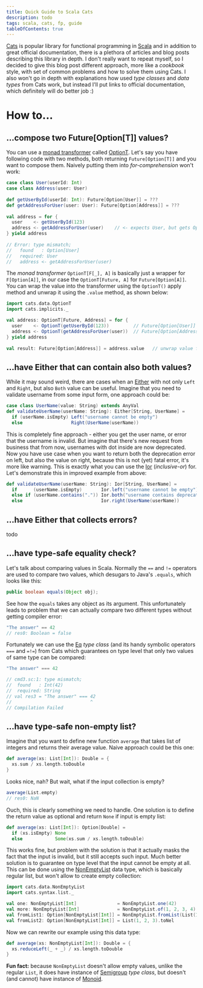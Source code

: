 ```yaml
---
title: Quick Guide to Scala Cats
description: todo
tags: scala, cats, fp, guide
tableOfContents: true
---
```


[Cats][web:cats] is popular library for functional programming in [Scala][web:scala] and in addition to great official documentation, there is a plethora of articles and blog posts describing this library in depth. I don't really want to repeat myself, so I decided to give this blog post different approach, more like a _cookbook_ style, with set of common problems and how to solve them using Cats. I also won't go in depth with explanations how used _type classes_ and _data types_ from Cats work, but instead I'll put links to official documentation, which definitely will do better job :)

<!-- MORE -->

# How to...

## ...compose two Future[Option[T]] values?
You can use a [monad transformer][web:monad-transformer] called [OptionT][web:cats/OptionT]. Let's say you have following code with two methods, both returning `Future[Option[T]]` and you want to compose them. Naively putting them into _for-comprehension_ won't work:

```scala
case class User(userId: Int)                                                      
case class Address(user: User)                                                    
                                                                                      
def getUserById(userId: Int): Future[Option[User]] = ???                          
def getAddressForUser(user: User): Future[Option[Address]] = ???                  
                                                                                      
val address = for {                                                               
  user    <- getUserById(123)                                                     
  address <- getAddressForUser(user)    // <- expects User, but gets Option[User] 
} yield address                                                                   
                                                                                      
// Error: type mismatch;                                                          
//   found   : Option[User]                                                       
//   required: User                                                               
//   address <- getAddressForUser(user) 
```

The _monad transformer_ `OptionT[F[_], A]` is basically just a wrapper for `F[Option[A]]`, in our case the `OptionT[Future, A]` for `Future[Option[A]]`. You can wrap the value into the transformer using the `OptionT()` apply method and unwrap it using the `.value` method, as shown below:

```scala
import cats.data.OptionT
import cats.implicits._

val address: OptionT[Future, Address] = for {
  user    <- OptionT(getUserById(123))         // Future[Option[User]]    -> OptionT[Future, User]
  address <- OptionT(getAddressForUser(user))  // Future[Option[Address]] -> OptionT[Future, Address]
} yield address
  
val result: Future[Option[Address]] = address.value   // unwrap value from OptionT
```

## ...have Either that can contain also both values?
While it may sound weird, there are cases when an [Either][scaladoc:Either] with not only `Left` and `Right`, but also `Both` value can be useful. Imagine that you need to validate username from some input form, one approach could be:

```scala
case class UserName(value: String) extends AnyVal
def validateUserName(userName: String): Either[String, UserName] =
  if (userName.isEmpty) Left("username cannot be empty")
  else                  Right(UserName(userName))
```

This is completely fine approach - either you get the user name, or error that the username is invalid. But imagine that there's new request from business that from now, usernames with dot inside are now deprecated. Now you have use case when you want to return both the deprecation error on left, but also the value on right, because this is not (yet) fatal error, it's more like warning. This is exactly what you can use the [Ior][web:cats/Ior] (_inclusive-or_) for. Let's demonstrate this in improved example from above:

```scala
def validateUserName(userName: String): Ior[String, UserName] =
  if      (userName.isEmpty)       Ior.left("username cannot be empty")
  else if (userName.contains(".")) Ior.both("username contains deprecated char", UserName(userName))
  else                             Ior.right(UserName(userName))
```

## ...have Either that collects errors?
todo

## ...have type-safe equality check?
Let's talk about comparing values in Scala. Normally the `==` and `!=` operators are used to compare two values, which desugars to Java's `.equals`, which looks like this:

```java
public boolean equals(Object obj);
```

See how the `equals` takes any object as its argument. This unfortunately leads to problem that we can actually compare two different types without getting compiler error:

```scala
"The answer" == 42 
// res0: Boolean = false
```

Fortunately we can use the [Eq][web:cats/Eq] _type class_ (and its handy symbolic operators `===` and `=!=`) from Cats which guarantees on type level that only two values of same type can be compared:

```scala
"The answer" === 42 

// cmd3.sc:1: type mismatch;
//  found   : Int(42)
//  required: String
// val res3 = "The answer" === 42
//                             ^
// Compilation Failed
```

## ...have type-safe non-empty list?
Imagine that you want to define new function `average` that takes list of integers and returns their average value. Naive approach could be this one:

```scala
def average(xs: List[Int]): Double = {
  xs.sum / xs.length.toDouble
}
```

Looks nice, nah? But wait, what if the input collection is empty?

```scala
average(List.empty)
// res0: NaN
```

Ouch, this is clearly something we need to handle. One solution is to define the return value as optional and return `None` if input is empty list:

```scala
def average(xs: List[Int]): Option[Double] =
  if (xs.isEmpty) None
  else            Some(xs.sum / xs.length.toDouble)
```

This works fine, but problem with the solution is that it actually masks the fact that the input is invalid, but it still accepts such input. Much better solution is to guarantee on type level that the input cannot be empty at all. This can be done using the [NonEmptyList][web:cats/NonEmptyList] data type, which is basically regular list, but won't allow to create empty collection:

```scala
import cats.data.NonEmptyList
import cats.syntax.list._

val one: NonEmptyList[Int]               = NonEmptyList.one(42)
val more: NonEmptyList[Int]              = NonEmptyList.of(1, 2, 3, 4)
val fromList1: Option[NonEmptyList[Int]] = NonEmptyList.fromList(List(1, 2, 3))
val fromList2: Option[NonEmptyList[Int]] = List(1, 2, 3).toNel
```

Now we can rewrite our example using this data type:

```scala
def average(xs: NonEmptyList[Int]): Double = {
  xs.reduceLeft(_ + _) / xs.length.toDouble
}
```

__Fun fact:__ because `NonEmptyList` doesn't allow empty values, unlike the regular `List`, it does have instance of [Semigroup][web:cats/Semigroup] _type class_, but doesn't (and cannot) have instance of [Monoid][web:cats/Monoid].

[web:cats]: https://typelevel.org/cats/
[web:cats/Eq]: https://typelevel.org/cats/typeclasses/eq.html
[web:cats/Ior]: https://typelevel.org/cats/datatypes/ior.html
[web:cats/Monoid]: https://typelevel.org/cats/typeclasses/monoid.html
[web:cats/NonEmptyList]: https://typelevel.org/cats/datatypes/nel.html
[web:cats/OptionT]: https://typelevel.org/cats/datatypes/optiont.html
[web:cats/Semigroup]: https://typelevel.org/cats/typeclasses/semigroup.html
[web:monad-transformer]: https://blog.buildo.io/monad-transformers-for-the-working-programmer-aa7e981190e7
[web:scala]: https://www.scala-lang.org/
[scaladoc:Either]: https://www.scala-lang.org/api/current/scala/util/Either.html